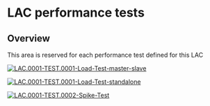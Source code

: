 # LAC performance tests

## Overview
This area is reserved for each performance test defined for this LAC

[![LAC.0001-TEST.0001-Load-Test-master-slave](https://github.com/mcdigital-devplatforms/performance-testing/actions/workflows/lac.0001-test.0001-master-slave-v4.yml/badge.svg)](https://github.com/mcdigital-devplatforms/performance-testing/actions/workflows/lac.0001-test.0001-master-slave-v4.yml)

[![LAC.0001-TEST.0001-Load-Test-standalone](https://github.com/mcdigital-devplatforms/performance-testing/actions/workflows/lac.0001-test.0001-load-test-v6.yml/badge.svg)](https://github.com/mcdigital-devplatforms/performance-testing/actions/workflows/lac.0001-test.0001-load-test-v6.yml)

[![LAC.0001-TEST.0002-Spike-Test](https://github.com/mcdigital-devplatforms/performance-testing/actions/workflows/lac.0001-test.0002-spike-test-v3.yml/badge.svg)](https://github.com/mcdigital-devplatforms/performance-testing/actions/workflows/lac.0001-test.0002-spike-test-v3.yml)
